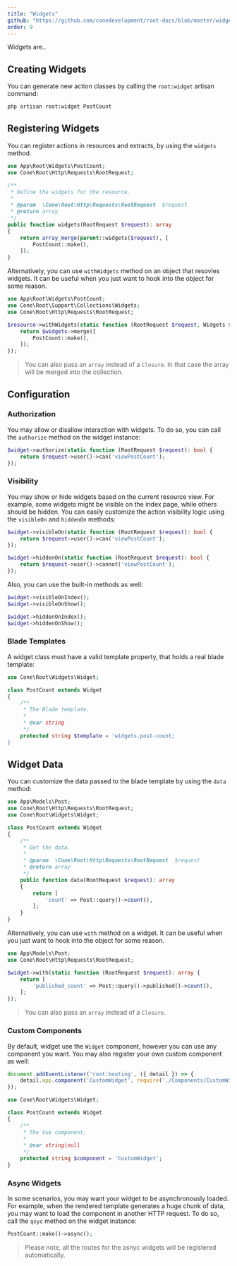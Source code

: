 ```yaml
---
title: "Widgets"
github: "https://github.com/conedevelopment/root-docs/blob/master/widgets.md"
order: 9
---
```


Widgets are..

## Creating Widgets

You can generate new action classes by calling the `root:widget` artisan command:

```sh
php artisan root:widget PostCount
```

## Registering Widgets

You can register actions in resources and extracts, by using the `widgets` method.

```php
use App\Root\Widgets\PostCount;
use Cone\Root\Http\Requests\RootRequest;

/**
 * Define the widgets for the resource.
 *
 * @param  \Cone\Root\Http\Requests\RootRequest  $request
 * @return array
 */
public function widgets(RootRequest $request): array
{
    return array_merge(parent::widgets($request), [
        PostCount::make(),
    ]);
}
```

Alternatively, you can use `withWidgets` method on an object that resovles widgets. It can be useful when you just want to hook into the object for some reason.

```php
use App\Root\Widgets\PostCount;
use Cone\Root\Support\Collections\Widgets;
use Cone\Root\Http\Requests\RootRequest;

$resource->withWidgets(static function (RootRequest $request, Widgets $widgets): Widgets {
    return $widgets->merge([
        PostCount::make(),
    ]);
});
```

> You can also pass an `array` instead of a `Closure`. In that case the array will be merged into the collection.

## Configuration

### Authorization

You may allow or disallow interaction with widgets. To do so, you can call the `authorize` method on the widget instance:

```php
$widget->authorize(static function (RootRequest $request): bool {
    return $request->user()->can('viewPostCount');
});
```

### Visibility

You may show or hide widgets based on the current resource view. For example, some widgets might be visible on the index page, while others should be hidden. You can easily customize the action visibility logic using the `visibleOn` and `hiddenOn` methods:

```php
$widget->visibleOn(static function (RootRequest $request): bool {
    return $request->user()->can('viewPostCount');
});

$widget->hiddenOn(static function (RootRequest $request): bool {
    return $request->user()->cannot('viewPostCount');
});
```

Also, you can use the built-in methods as well:

```php
$widget->visibleOnIndex();
$widget->visibleOnShow();

$widget->hiddenOnIndex();
$widget->hiddenOnShow();
```

### Blade Templates

A widget class must have a valid template property, that holds a real blade template:

```php
use Cone\Root\Widgets\Widget;

class PostCount extends Widget
{
    /**
     * The Blade template.
     *
     * @var string
     */
    protected string $template = 'widgets.post-count;
}
```

## Widget Data

You can customize the data passed to the blade template by using the `data` method:

```php
use App\Models\Post;
use Cone\Root\Http\Requests\RootRequest;
use Cone\Root\Widgets\Widget;

class PostCount extends Widget
{
    /**
     * Get the data.
     *
     * @param  \Cone\Root\Http\Requests\RootRequest  $request
     * @return array
     */
    public function data(RootRequest $request): array
    {
        return [
            'count' => Post::query()->count(),
        ];
    }
}
```

Alternatively, you can use `with` method on a widget. It can be useful when you just want to hook into the object for some reason.

```php
use App\Models\Post;
use Cone\Root\Http\Requests\RootRequest;

$widget->with(static function (RootRequest $request): array {
    return [
        'published_count' => Post::query()->published()->count(),
    ];
});
```

> You can also pass an `array` instead of a `Closure`.

### Custom Components

By default, widget use the `Widget` component, however you can use any component you want. You may also register your own custom component as well:

```js
document.addEventListener('root:booting', ({ detail }) => {
    detail.app.component('CustomWidget', require('./Components/CustomWidget').defaul);
});
```

```php
use Cone\Root\Widgets\Widget;

class PostCount extends Widget
{
    /**
     * The Vue component.
     *
     * @var string|null
     */
    protected string $component = 'CustomWidget';
}
```

### Async Widgets

In some scenarios, you may want your widget to be asynchronously loaded. For example, when the rendered template generates a huge chunk of data, you may want to load the component in another HTTP request. To do so, call the `ąsyc` method on  the widget instance:

```php
PostCount::make()->async();
```

> Please note, all the routes for the asnyc widgets will be registered automatically.
